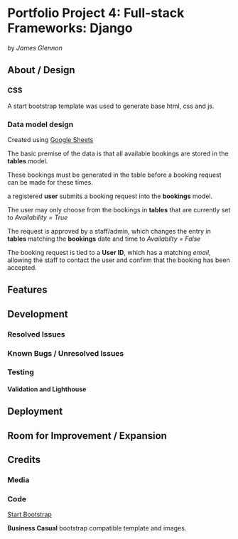 # Portfolio Project 4: Full-stack Frameworks: Django

by *James Glennon*

## About / Design

### CSS

A start bootstrap template was used to generate base html, css and js.

### Data model design

Created using [Google Sheets](https://docs.google.com/spreadsheets/d/1SQwIpyVCUgvEL38z1gGeFQetknSybqHcXUJ7Namfhy4/edit?usp=sharing)

The basic premise of the data is that all available bookings are stored in the **tables** model.

These bookings must be generated in the table before a booking request can be made for these times.

a registered **user** submits a booking request into the **bookings** model.

The user may only choose from the bookings in **tables** that are currently set to *Availability = True*

The request is approved by a staff/admin, which changes the entry in **tables** matching the **bookings** date and time to *Availabilty = False*

The booking request is tied to a **User ID**, which has a matching *email*, allowing the staff to contact the user and confirm that the booking has been accepted.

## Features

## Development

### Resolved Issues

### Known Bugs / Unresolved Issues

### Testing

#### Validation and Lighthouse

## Deployment

## Room for Improvement / Expansion

## Credits

### Media

### Code

[Start Bootstrap](https://startbootstrap.com/theme/business-casual)

**Business Casual** bootstrap compatible template and images.
